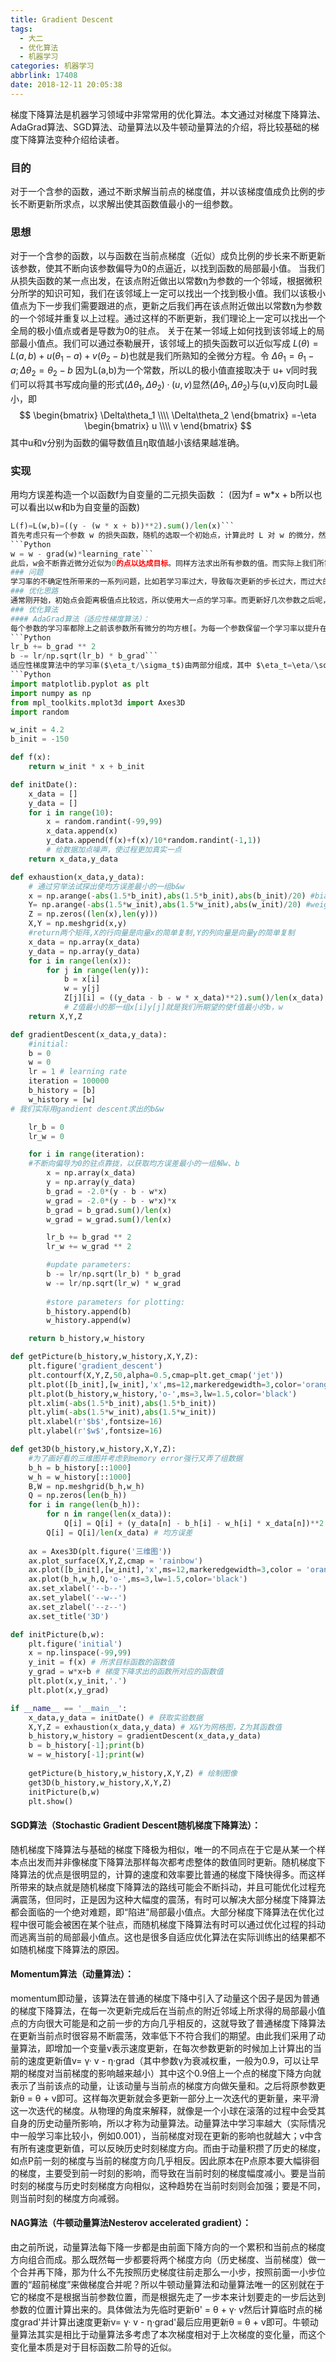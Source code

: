 ```yaml
---
title: Gradient Descent
tags:
  - 大二
  - 优化算法
  - 机器学习
categories: 机器学习
abbrlink: 17408
date: 2018-12-11 20:05:38
---
```

梯度下降算法是机器学习领域中非常常用的优化算法。本文通过对梯度下降算法、AdaGrad算法、SGD算法、动量算法以及牛顿动量算法的介绍，将比较基础的梯度下降算法变种介绍给读者。<!-- More -->
### 目的
对于一个含参的函数，通过不断求解当前点的梯度值，并以该梯度值成负比例的步长不断更新所求点，以求解出使其函数值最小的一组参数。
### 思想
对于一个含参的函数，以与函数在当前点梯度（近似）成负比例的步长来不断更新该参数，使其不断向该参数偏导为0的点逼近，以找到函数的局部最小值。	当我们从损失函数的某一点出发，在该点附近做出以常数η为参数的一个邻域，根据微积分所学的知识可知，我们在该邻域上一定可以找出一个找到极小值。我们以该极小值点为下一步我们需要跟进的点，更新之后我们再在该点附近做出以常数η为参数的一个邻域并重复以上过程。通过这样的不断更新，我们理论上一定可以找出一个全局的极小值点或者是导数为0的驻点。
关于在某一邻域上如何找到该邻域上的局部最小值点。我们可以通过泰勒展开，该邻域上的损失函数可以近似写成 $L(\theta)=L(a,b)+u(\theta_1-a)+v(\theta_2-b)$也就是我们所熟知的全微分方程。令 $\Delta\theta_1=\theta_1-a;\Delta\theta_2=\theta_2-b$ 因为L(a,b)为一个常数，所以L的极小值直接取决于 u+ v同时我们可以将其书写成向量的形式$(\Delta\theta_1,\Delta\theta_2)·(u,v)$显然$(\Delta\theta_1,\Delta\theta_2)$与(u,v)反向时L最小，即
$$
  \begin{bmatrix}
   \Delta\theta_1 \\\\
   \Delta\theta_2
  \end{bmatrix} 
=-\eta
  \begin{bmatrix}
   u \\\\
   v
  \end{bmatrix} 
$$其中u和v分别为函数的偏导数值且η取值越小该结果越准确。
### 实现
用均方误差构造一个以函数f为自变量的二元损失函数 ：
(因为f = w*x + b所以也可以看出以w和b为自变量的函数)
```Python
L(f)=L(w,b)=((y - (w * x + b))**2).sum()/len(x)```
首先考虑只有一个参数 w 的损失函数，随机的选取一个初始点，计算此时 L 对 w 的微分，然后顺着切线下降的方向更改 w 的值
```Python
w = w - grad(w)*learning_rate```
此后，w会不断靠近微分近似为0的点以达成目标。同样方法求出所有参数的值。而实际上我们所需要的是不断同时更新损失函数所需要的所有参数的值，我们在编程中只需要让所有参数的更新在同一次迭代过程中更新即可，因为当迭代次数足够多的时候，每一次的迭代都可以看成在很短的一个小时间段中进行，因此每次迭代的不同参数更新可以近似看成时在同一时间段所更新的，即达到了我们要求梯度下降同时更新损失函数中含有的所有参数的要求。
### 问题
学习率的不确定性所带来的一系列问题，比如若学习率过大，导致每次更新的步长过大，而过大的步长有可能并不符合实际更新的情况，导致了过大的学习率会使不断更新的参数在最值点上方震荡，甚至直接跨过最值点使损失函数值不断增大，无法逼近最值点；如果学习率过小，尽管较小的学习率符合我们梯度下降的数学原理，可以求得较为准确的符合我们预期的参数值。但是同时，过小的学习率会使更新的速度较慢，在计算中往往导致浪费计算机时间与性能，在我们的日常实际生活运用中可能会等不及出结果。
### 优化思路
通常刚开始，初始点会距离极值点比较远，所以使用大一点的学习率。而更新好几次参数之后呢，此时的参数点比较靠近最低点，故而可适当减小学习率。即随着次数的增加，使学习率的大小与更新次数呈负相关，例如采取将学习率除以次数加一的开根号$lr/\sqrt{t+1} \quad$等方法。
### 优化算法
#### AdaGrad算法（适应性梯度算法）：
每个参数的学习率都除上之前该参数所有微分的均方根[。为每一个参数保留一个学习率以提升在稀疏梯度上的性能。
```Python
lr_b += b_grad ** 2
b -= lr/np.sqrt(lr_b) * b_grad```
适应性梯度算法中的学习率($\eta_t/\sigma_t$)由两部分组成，其中 $\eta_t=\eta/\sqrt{t+1} \quad$即随着迭代次数的增加，不断削减学习率使每次更新的步长不断变小。$\sigma_t=\sqrt{\frac{\sum_{i=1}^t(g^i)^2\quad}{(t+1)}} \quad$即之前该参数所有微分和的均方根，用此作为分母用意在：如果走到当前点的微分过小，可以控制学习率让其步长适当增大一点；如果走到当前点的微分过大，通过控制学习率使其步长适当减小一点。如此，得到我们的学习率$\frac{\eta_t}{\sigma_t}=\frac{\eta}{\sqrt{\sum_{i=1}^t(g^i)^2\quad} \quad}g^t$接下来给出更本质的解释：适应性梯度算法中学习率近似于(|一阶导数|/二阶导数)。对于只有一个自变量的函数，我们可以用其一阶导数来表示该点的下降速率。但是对于有多个自变量的函数，每更新一次，所选取合适点的标准如果只有一阶导数唯一一个衡量标准显然是不合适的。而二次微分可以在一定程度上反映出当前点到偏导为0的驻点的距离。综合考虑着这两个因子，可以较好地提供出一个符合我们期望的学习率。而对于二次微分，我们用一次微分的均方根来表示，它可以在一定程度上反映二次微分的大小。例如如果二次微分较小，则一次微分图像斜率较缓，那么一次微分的均方根相对而言会较小。适应性梯度算法最好的举例便是一元二次函数 ，其最佳步长为 即|2ax+b|/2a上下分别是该一元二次函数的一次微分和二次微分。
```Python
import matplotlib.pyplot as plt
import numpy as np
from mpl_toolkits.mplot3d import Axes3D
import random

w_init = 4.2
b_init = -150

def f(x):
    return w_init * x + b_init

def initDate():
    x_data = []
    y_data = []
    for i in range(10):
        x = random.randint(-99,99)
        x_data.append(x)
        y_data.append(f(x)+f(x)/10*random.randint(-1,1))
        # 给数据加点噪声，使过程更加真实一点
    return x_data,y_data

def exhaustion(x_data,y_data):
    # 通过穷举法试探出使均方误差最小的一组b&w
    x = np.arange(-abs(1.5*b_init),abs(1.5*b_init),abs(b_init)/20) #bias
    Y= np.arange(-abs(1.5*w_init),abs(1.5*w_init),abs(w_init)/20) #weight
    Z = np.zeros((len(x),len(y)))
    X,Y = np.meshgrid(x,y)
    #return两个矩阵,X的行向量是向量x的简单复制,Y的列向量是向量y的简单复制    
    x_data = np.array(x_data)
    y_data = np.array(y_data)
    for i in range(len(x)):
        for j in range(len(y)):
            b = x[i]
            w = y[j]
            Z[j][i] = ((y_data - b - w * x_data)**2).sum()/len(x_data)
            # Z值最小的那一组x[i]y[j]就是我们所期望的使f值最小的b，w        
    return X,Y,Z

def gradientDescent(x_data,y_data):
    #initial:
    b = 0
    w = 0
    lr = 1 # learning rate
    iteration = 100000
    b_history = [b]
    w_history = [w]
# 我们实际用gandient descent求出的b&w

    lr_b = 0
    lr_w = 0

    for i in range(iteration):
    #不断向偏导为0的驻点靠拢，以获取均方误差最小的一组解w、b    
        x = np.array(x_data)
        y = np.array(y_data) 
        b_grad = -2.0*(y - b - w*x)
        w_grad = -2.0*(y - b - w*x)*x
        b_grad = b_grad.sum()/len(x)
        w_grad = w_grad.sum()/len(x)

        lr_b += b_grad ** 2
        lr_w += w_grad ** 2

        #update parameters: 
        b -= lr/np.sqrt(lr_b) * b_grad
        w -= lr/np.sqrt(lr_w) * w_grad
    
        #store parameters for plotting:
        b_history.append(b)
        w_history.append(w)

    return b_history,w_history

def getPicture(b_history,w_history,X,Y,Z):
    plt.figure('gradient_descent')
    plt.contourf(X,Y,Z,50,alpha=0.5,cmap=plt.get_cmap('jet'))
    plt.plot([b_init],[w_init],'x',ms=12,markeredgewidth=3,color='orange')
    plt.plot(b_history,w_history,'o-',ms=3,lw=1.5,color='black')
    plt.xlim(-abs(1.5*b_init),abs(1.5*b_init))
    plt.ylim(-abs(1.5*w_init),abs(1.5*w_init))
    plt.xlabel(r'$b$',fontsize=16)
    plt.ylabel(r'$w$',fontsize=16)

def get3D(b_history,w_history,X,Y,Z):
    #为了画好看的三维图并考虑到memory error强行又弄了组数据
    b_h = b_history[::1000]
    w_h = w_history[::1000]
    B,W = np.meshgrid(b_h,w_h)
    Q = np.zeros(len(b_h))
    for i in range(len(b_h)):    
        for n in range(len(x_data)):
            Q[i] = Q[i] + (y_data[n] - b_h[i] - w_h[i] * x_data[n])**2 
        Q[i] = Q[i]/len(x_data) # 均方误差
        
    ax = Axes3D(plt.figure('三维图'))
    ax.plot_surface(X,Y,Z,cmap = 'rainbow')
    ax.plot([b_init],[w_init],'x',ms=12,markeredgewidth=3,color = 'orange')
    ax.plot(b_h,w_h,Q,'o-',ms=3,lw=1.5,color='black')
    ax.set_xlabel('--b--')  
    ax.set_ylabel('--w--')
    ax.set_zlabel('--z--')
    ax.set_title('3D')

def initPicture(b,w):
    plt.figure('initial')
    x = np.linspace(-99,99) 
    y_init = f(x) # 所求目标函数的函数值
    y_grad = w*x+b # 梯度下降求出的函数所对应的函数值
    plt.plot(x,y_init,'.')
    plt.plot(x,y_grad)

if __name__ == '__main__':
    x_data,y_data = initDate() # 获取实验数据
    X,Y,Z = exhaustion(x_data,y_data) # X&Y为网格图，Z为其函数值
    b_history,w_history = gradientDescent(x_data,y_data)
    b = b_history[-1];print(b)
    w = w_history[-1];print(w)
    
    getPicture(b_history,w_history,X,Y,Z) # 绘制图像
    get3D(b_history,w_history,X,Y,Z)
    initPicture(b,w)
    plt.show()
```
#### SGD算法（Stochastic Gradient Descent随机梯度下降算法）：
随机梯度下降算法与基础的梯度下降极为相似，唯一的不同点在于它是从某一个样本点出发而并非像梯度下降算法那样每次都考虑整体的数值同时更新。随机梯度下降算法的优点是很明显的，计算的速度和效率要比普通的梯度下降快得多。而这样所带来的缺点就是随机梯度下降算法的路线可能会不断抖动，并且可能优化过程充满震荡，但同时，正是因为这种大幅度的震荡，有时可以解决大部分梯度下降算法都会面临的一个绝对难题，即“陷进”局部最小值点。大部分梯度下降算法在优化过程中很可能会被困在某个驻点，而随机梯度下降算法有时可以通过优化过程的抖动而逃离当前的局部最小值点。这也是很多自适应优化算法在实际训练出的结果都不如随机梯度下降算法的原因。
#### Momentum算法（动量算法）：
momentum即动量，该算法在普通的梯度下降中引入了动量这个因子是因为普通的梯度下降算法，在每一次更新完成后在当前点的附近邻域上所求得的局部最小值点的方向很大可能是和之前一步的方向几乎相反的，这就导致了普通梯度下降算法在更新当前点时很容易不断震荡，效率低下不符合我们的期望。由此我们采用了动量算法，即增加一个变量v表示速度更新，在每次参数更新的时候加上计算出的当前的速度更新值v= γ· v - η·grad（其中参数γ为衰减权重，一般为0.9，可以让早期的梯度对当前梯度的影响越来越小）其中这个0.9倍上一个点的梯度下降方向就表示了当前该点的动量，让该动量与当前点的梯度方向做矢量和。之后将原参数更新θ = θ + v即可。这样每次更新就会多更新一部分上一次迭代的更新量，来平滑这一次迭代的梯度。从物理的角度来解释，就像是一个小球在滚落的过程中会受其自身的历史动量所影响，所以才称为动量算法。动量算法中学习率越大（实际情况中一般学习率比较小，例如0.001），当前梯度对现在更新的影响也就越大；v中含有所有速度更新值，可以反映历史时刻梯度方向。而由于动量积攒了历史的梯度，如点P前一刻的梯度与当前的梯度方向几乎相反。因此原本在P点原本要大幅徘徊的梯度，主要受到前一时刻的影响，而导致在当前时刻的梯度幅度减小。要是当前时刻的梯度与历史时刻梯度方向相似，这种趋势在当前时刻则会加强；要是不同，则当前时刻的梯度方向减弱。
#### NAG算法（牛顿动量算法Nesterov accelerated gradient）：
由之前所说，动量算法每下降一步都是由前面下降方向的一个累积和当前点的梯度方向组合而成。那么既然每一步都要将两个梯度方向（历史梯度、当前梯度）做一个合并再下降，那为什么不先按照历史梯度往前走那么一小步，按照前面一小步位置的“超前梯度”来做梯度合并呢？所以牛顿动量算法和动量算法唯一的区别就在于它的梯度不是根据当前参数位置，而是根据先走了一步本来计划要走的一步后达到参数的位置计算出来的。具体做法为先临时更新θ' = θ + γ· v然后计算临时点的梯度grad'并计算出速度更新v= γ· v - η·grad'最后应用更新θ = θ + v即可。牛顿动量算法其实是相比于动量算法多考虑了本次梯度相对于上次梯度的变化量，而这个变化量本质是对于目标函数二阶导的近似。
